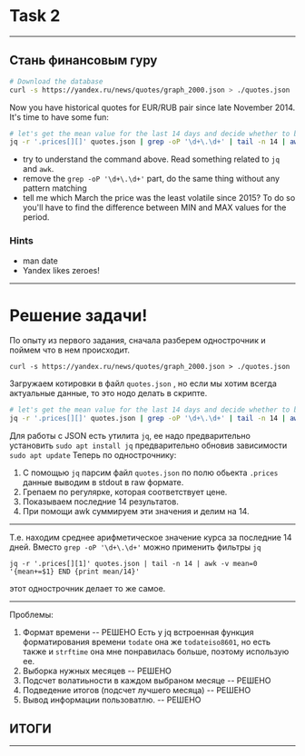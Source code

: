 # Task 2
****
## Стань финансовым гуру
```sh
# Download the database
curl -s https://yandex.ru/news/quotes/graph_2000.json > ./quotes.json
```
Now you have historical quotes for EUR/RUB pair since late November 2014. It's time to have some fun:
```sh
# let's get the mean value for the last 14 days and decide whether to buy Euros:
jq -r '.prices[][]' quotes.json | grep -oP '\d+\.\d+' | tail -n 14 | awk -v mean=0 '{mean+=$1} END {print mean/14}'
```
* try to understand the command above. Read something related to `jq` and `awk`.
* remove the `grep -oP '\d+\.\d+'` part, do the same thing without any pattern matching
* tell me which March the price was the least volatile since 2015? To do so you'll have to find the difference between MIN and MAX values for the period.

### Hints
* man date
* Yandex likes zeroes!
****
# Решение задачи!

По опыту из первого задания, сначала разберем однострочник и поймем что в нем происходит.

`curl -s https://yandex.ru/news/quotes/graph_2000.json > ./quotes.json`

Загружаем котировки в файл `quotes.json` , но если мы хотим всегда актуальные данные, то это нодо делать в скрипте.

```sh
# let's get the mean value for the last 14 days and decide whether to buy Euros:
jq -r '.prices[][]' quotes.json | grep -oP '\d+\.\d+' | tail -n 14 | awk -v mean=0 '{mean+=$1} END {print mean/14}'
```

Для работы с JSON есть утилита `jq`, ее надо предварительно установить `sudo apt install jq` предварительно обновив зависимости `sudo apt update`
Теперь по однострочнику:
1. С помощью `jq` парсим файл `quotes.json` по полю обьекта `.prices` данные выводим в stdout в raw формате.
2. Грепаем по регулярке, которая соответствует цене.
3. Показываем последние 14 результатов.
4. При помощи awk суммируем эти значения и делим на 14.

***
Т.е. находим среднее арифметическое значение курса за последние 14 дней.
Вместо `grep -oP '\d+\.\d+'` можно применить фильтры `jq`

`jq -r '.prices[][1]' quotes.json | tail -n 14 | awk -v mean=0 '{mean+=$1} END {print mean/14}'`

этот однострочник делает то же самое.
***

Проблемы:
1. Формат времени -- РЕШЕНО
Есть у jq встроенная функция форматирования времени `todate` она же `todateiso8601`, но есть также 
и `strftime` она мне понравилась больше, поэтому использую ее.
2. Выборка нужных месяцев -- РЕШЕНО
3. Подсчет волатиьности в каждом выбраном месяце -- РЕШЕНО
4. Подведение итогов (подсчет лучшего месяца) -- РЕШЕНО
5. Вывод информации пользоватлю. -- РЕШЕНО

## ИТОГИ
****
